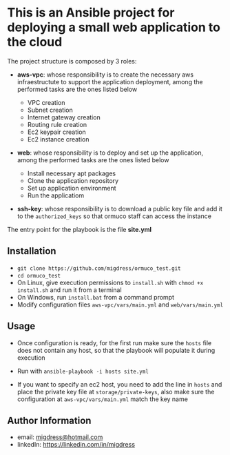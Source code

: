 This is an Ansible project for deploying a small web application to the cloud
=========

The project structure is composed by 3 roles: 

* **aws-vpc**: whose responsibility is to create the necessary aws infraestructute to
  support the application deployment, among the performed tasks are the ones listed below
  * VPC creation
  * Subnet creation
  * Internet gateway creation
  * Routing rule creation
  * Ec2 keypair creation
  * Ec2 instance creation

* **web**: whose responsibility is to deploy and set up the application, among
  the performed tasks are the ones listed below
  * Install necessary apt packages
  * Clone the application repository
  * Set up application environment
  * Run the applicatiom

* **ssh-key**: whose responsibility is to download a public key file and add it
  to the `authorized_keys` so that ormuco staff can access the instance

The entry point for the playbook is the file **site.yml**


Installation
------------------

* `git clone https://github.com/migdress/ormuco_test.git`
* `cd ormuco_test`
* On Linux, give execution permissions to `install.sh` with `chmod +x install.sh` and run it from a terminal
* On Windows, run `install.bat` from a command prompt
* Modify configuration files `aws-vpc/vars/main.yml` and `web/vars/main.yml`


Usage
------------------
* Once configuration is ready, for the first run make sure the `hosts` file
  does not contain any host, so that the playbook will populate it during
  execution

* Run with `ansible-playbook -i hosts site.yml`
  
* If you want to specify an ec2 host, you need to add the line in `hosts` and
  place the private key file at `storage/private-keys`, also make sure the
  configuration at `aws-vpc/vars/main.yml` match the key name


Author Information
------------------

* email: migdress@hotmail.com
* linkedIn: https://linkedin.com/in/migdress
